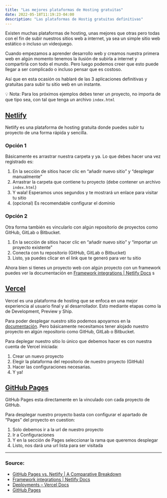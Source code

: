 ```yaml
---
title: "Las mejores plataformas de Hosting gratuitas"
date: 2022-05-18T11:19:23-04:00
description: "Las plataformas de Hostig gratuitas definitivas"
---
```


Existen muchas plataformas de hosting, unas mejores que otras pero todas con el fin de subir nuestros sitios web a internet, ya sea un simple sitio web estático o incluso un videojuego.

Cuando empezamos a aprender desarrollo web y creamos nuestra primera web en algún momento tenemos la ilusión de subirla a internet y compartirla con todo el mundo. Pero luego podemos creer que esto puede llegar a ser complicado o incluso pensar que es costoso.

Así que en esta ocasión os hablaré de las 3 aplicaciones definitivas y gratuitas para subir tu sitio web en un instante.

💡 Nota: Para los próximos ejemplos debes tener un proyecto, no importa de que tipo sea, con tal que tenga un archivo `index.html`

## [Netlify](https://www.netlify.com/)

Netlify es una plataforma de hosting gratuita donde puedes subir tu proyecto de una forma rápida y sencilla.

### Opción 1

Básicamente es arrastrar nuestra carpeta y ya. Lo que debes hacer una vez registrado es:

1. En la sección de sitios hacer clic en “añadir nuevo sitio” y “desplegar manualmente”
2. Arrastrar la carpeta que contiene tu proyecto (debe contener un archivo `index.html`)
3. Y wala! Esperamos unos segundos y te mostrará un enlace para visitar tu sitio
4. (opcional) Es recomendable configurar el dominio

### Opción 2

Otra forma también es vincularlo con algún repositorio de proyectos como GitHub, GitLab o Bitbucket.

1. En la sección de sitios hacer clic en “añadir nuevo sitio” y “importar un proyecto existente”
2. Conecta con tu repositorio (GitHub, GitLab o Bitbucket)
3. Listo, ya puedes clicar en el link que te generó para ver tu sitio

Ahora bien si tienes un proyecto web con algún proyecto con un framework puedes ver la documentación en [Framework integrations | Netlify Docs](https://docs.netlify.com/integrations/frameworks/) s

## [Vercel](https://vercel.com/)

Vercel es una plataforma de hosting que se enfoca en una mejor experiencia al usuario final y al desarrollador. Esto mediante etapas como la de Development, Preview y Ship.

Para poder desplegar nuestro sitio podemos apoyarnos en la [documentación](https://vercel.com/docs/concepts/deployments/overview). Pero básicamente necesitamos tener alojado nuestro proyecto en algún repositorio como GitHub, GitLab o Bitbucket.

Para deplegar nuestro sitio lo único que debemos hacer es con nuestra cuenta de Vercel iniciada:

1. Crear un nuevo proyecto
2. Elegir la plataforma del repositorio de nuestro proyecto (GitHub)
3. Hacer las configuraciones necesarias.
4. Y ya!

## [GitHub Pages](https://pages.github.com/)

GitHub Pages esta directamente en la vinculado con cada proyecto de GitHub.

Para desplegar nuestro proyecto basta con configurar el apartado de “Pages” del proyecto en cuestion:

1. Solo debemos ir a la url de nuestro proyecto
2. Ir a Configuraciones
3. Y en la sección de Pages seleccionar la rama que queremos desplegar
4. Listo, nos dará una url lista para ser visitada

---

### Source:

- [GitHub Pages vs. Netlify | A Comparative Breakdown](https://www.netlify.com/github-pages-vs-netlify/)
- [Framework integrations | Netlify Docs](https://docs.netlify.com/integrations/frameworks/)
- [Deployments – Vercel Docs](https://vercel.com/docs/concepts/deployments/overview)
- [GitHub Pages](https://pages.github.com/)